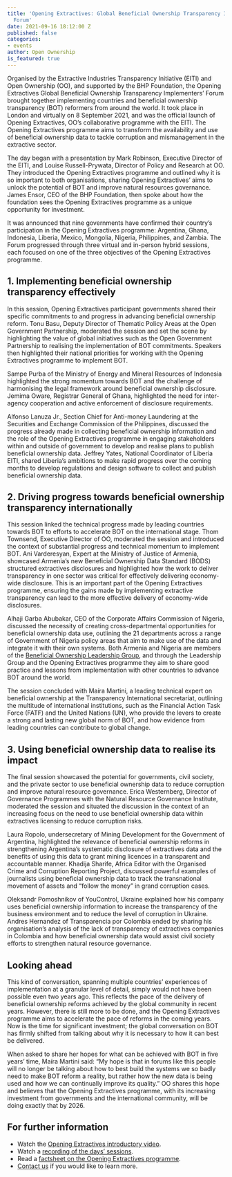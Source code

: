 ```yaml
---
title: 'Opening Extractives: Global Beneficial Ownership Transparency Implementers’
  Forum'
date: 2021-09-16 18:12:00 Z
published: false
categories:
- events
author: Open Ownership
is_featured: true
---
```


Organised by the Extractive Industries Transparency Initiative (EITI) and Open Ownership (OO), and supported by the BHP Foundation, the Opening Extractives Global Beneficial Ownership Transparency Implementers’ Forum brought together implementing countries and beneficial ownership transparency (BOT) reformers from around the world. It took place in London and virtually on 8 September 2021, and was the official launch of Opening Extractives, OO’s collaborative programme with the EITI. The Opening Extractives programme aims to transform the availability and use of beneficial ownership data to tackle corruption and mismanagement in the extractive sector. 

The day began with a presentation by Mark Robinson, Executive Director of the EITI, and Louise Russell-Prywata, Director of Policy and Research at OO. They introduced the Opening Extractives programme and outlined why it is so important to both organisations, sharing Opening Extractives’ aims to unlock the potential of BOT and improve natural resources governance. James Ensor, CEO of the BHP Foundation, then spoke about how the foundation sees the Opening Extractives programme as a unique opportunity for investment.

It was announced that nine governments have confirmed their country’s participation in the Opening Extractives programme: Argentina, Ghana, Indonesia, Liberia, Mexico, Mongolia, Nigeria, Philippines, and Zambia. The Forum progressed through three virtual and in-person hybrid sessions, each focused on one of the three objectives of the Opening Extractives programme.

## 1. Implementing beneficial ownership transparency effectively

In this session, Opening Extractives participant governments shared their specific commitments to and progress in advancing beneficial ownership reform. Tonu Basu, Deputy Director of Thematic Policy Areas at the Open Government Partnership, moderated the session and set the scene by highlighting the value of global initiatives such as the Open Government Partnership to realising the implementation of BOT commitments. Speakers then highlighted their national priorities for working with the Opening Extractives programme to implement BOT. 

Sampe Purba of the Ministry of Energy and Mineral Resources of Indonesia highlighted the strong momentum towards BOT and the challenge of harmonising the legal framework around beneficial ownership disclosure.  Jemima Oware, Registrar General of Ghana, highlighted the need for inter-agency cooperation and active enforcement of disclosure requirements. 

Alfonso Lanuza Jr., Section Chief for Anti-money Laundering at the Securities and Exchange Commission of the Philippines, discussed the progress already made in collecting beneficial ownership information and the role of the Opening Extractives programme in engaging stakeholders within and outside of government to develop and realise plans to publish beneficial ownership data. Jeffrey Yates, National Coordinator of Liberia EITI, shared Liberia’s ambitions to make rapid progress over the coming months to develop regulations and design software to collect and publish beneficial ownership data. 

## 2. Driving progress towards beneficial ownership transparency internationally

This session linked the technical progress made by leading countries towards BOT to efforts to accelerate BOT on the international stage. Thom Townsend, Executive Director of OO, moderated the session and introduced the context of substantial progress and technical momentum to implement BOT. Ani Varderesyan, Expert at the Ministry of Justice of Armenia, showcased Armenia’s new Beneficial Ownership Data Standard (BODS) structured extractives disclosures and highlighted how the work to deliver transparency in one sector was critical for effectively delivering economy-wide disclosure. This is an important part of the Opening Extractives programme, ensuring the gains made by implementing extractive transparency can lead to the more effective delivery of economy-wide disclosures. 

Alhaji Garba Abubakar, CEO of the Corporate Affairs Commission of Nigeria, discussed the necessity of creating cross-departmental opportunities for beneficial ownership data use, outlining the 21 departments across a range of Government of Nigeria policy areas that aim to make use of the data and integrate it with their own systems. Both Armenia and Nigeria are members of the [Beneficial Ownership Leadership Group](https://www.openownership.org/what-we-do/the-beneficial-ownership-leadership-group/), and through the Leadership Group and the Opening Extractives programme they aim to share good practice and lessons from implementation with other countries to advance BOT around the world. 

The session concluded with Maíra Martini, a leading technical expert on beneficial ownership at the Transparency International secretariat, outlining the multitude of international institutions, such as the Financial Action Task Force (FATF) and the United Nations (UN), who provide the levers to create a strong and lasting new global norm of BOT, and how evidence from leading countries can contribute to global change.

## 3. Using beneficial ownership data to realise its impact

The final session showcased the potential for governments, civil society, and the private sector to use beneficial ownership data to reduce corruption and improve natural resource governance. Erica Westernberg, Director of Governance Programmes with the Natural Resource Governance Institute, moderated the session and situated the discussion in the context of an increasing focus on the need to use beneficial ownership data within extractives licensing to reduce corruption risks.

Laura Ropolo, undersecretary of Mining Development for the Government of Argentina, highlighted the relevance of beneficial ownership reforms in strengthening Argentina’s systematic disclosure of extractives data and the benefits of using this data to grant mining licences in a transparent and accountable manner. Khadija Sharife, Africa Editor with the Organised Crime and Corruption Reporting Project, discussed powerful examples of journalists using beneficial ownership data to track the transnational movement of assets and “follow the money” in grand corruption cases.

Oleksandr Pomoshnikov of YouControl, Ukraine explained how his company uses beneficial ownership information to increase the transparency of the business environment and to reduce the level of corruption in Ukraine. Andres Hernandez of Transparencia por Colombia ended by sharing his organisation’s analysis of the lack of transparency of extractives companies in Colombia and how beneficial ownership data would assist civil society efforts to strengthen natural resource governance.

## Looking ahead

This kind of conversation, spanning multiple countries’ experiences of implementation at a granular level of detail, simply would not have been possible even two years ago. This reflects the pace of the delivery of beneficial ownership reforms achieved by the global community in recent years. However, there is still more to be done, and the Opening Extractives programme aims to accelerate the pace of reforms in the coming years. Now is the time for significant investment; the global conversation on BOT has firmly shifted from talking about why it is necessary to how it can best be delivered. 

When asked to share her hopes for what can be achieved with BOT in five years’ time, Maíra Martini said: “My hope is that in forums like this people will no longer be talking about how to best build the systems we so badly need to make BOT reform a reality, but rather how the new data is being used and how we can continually improve its quality.” OO shares this hope and believes that the Opening Extractives programme, with its increasing investment from governments and the international community, will be doing exactly that by 2026.

## For further information

* Watch the [Opening Extractives introductory video](https://www.youtube.com/watch?v=RCUeu1F7mJE).
* Watch a [recording of the days’ sessions](https://www.youtube.com/watch?v=V2SBOEWtwR4).
* Read a [factsheet on the Opening Extractives programme](/resources/opening-extractives-factsheet/).
* [Contact us](/helpdesk) if you would like to learn more.